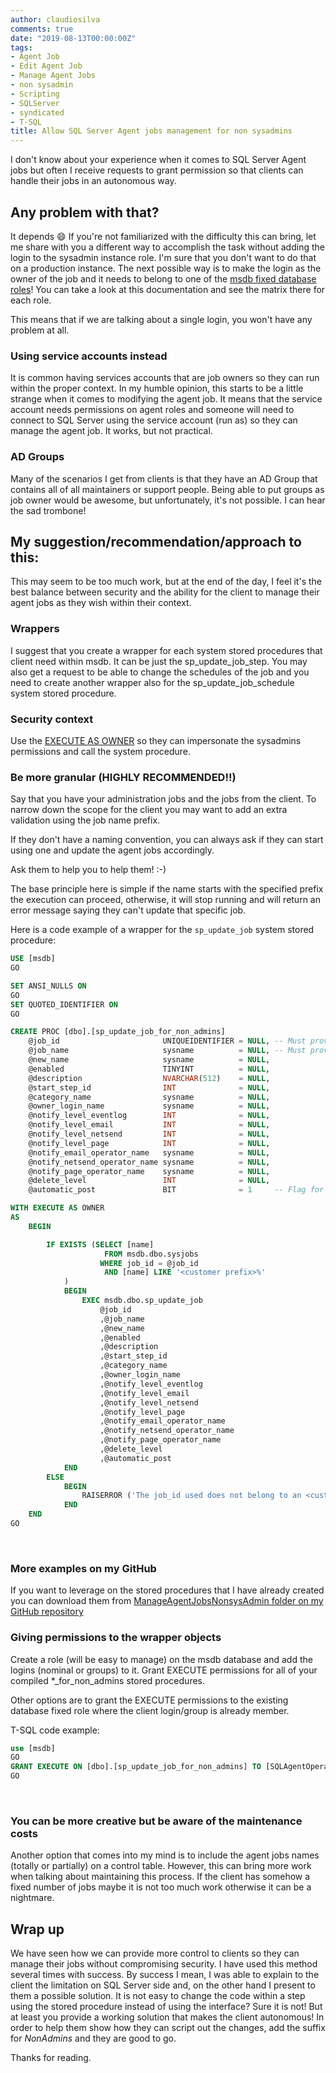 ```yaml
---
author: claudiosilva
comments: true
date: "2019-08-13T00:00:00Z"
tags:
- Agent Job
- Edit Agent Job
- Manage Agent Jobs
- non sysadmin
- Scripting
- SQLServer
- syndicated
- T-SQL
title: Allow SQL Server Agent jobs management for non sysadmins
---
```

I don't know about your experience when it comes to SQL Server Agent jobs but often I receive requests to grant permission so that clients can handle their jobs in an autonomous way.

## Any problem with that?

It depends 😄
If you're not familiarized with the difficulty this can bring, let me share with you a different way to accomplish the task without adding the login to the sysadmin instance role. I'm sure that you don't want to do that on a production instance.
The next possible way is to make the login as the owner of the job and it needs to belong to one of the [msdb fixed database roles](https://docs.microsoft.com/en-us/sql/ssms/agent/sql-server-agent-fixed-database-roles?view=sql-server-2017)! You can take a look at this documentation and see the matrix there for each role.

This means that if we are talking about a single login, you won't have any problem at all.

### Using service accounts instead

It is common having services accounts that are job owners so they can run within the proper context.
In my humble opinion, this starts to be a little strange when it comes to modifying the agent job. It means that the service account needs permissions on agent roles and someone will need to connect to SQL Server using the service account (run as) so they can manage the agent job. It works, but not practical.

### AD Groups

Many of the scenarios I get from clients is that they have an AD Group that contains all of all maintainers or support people.
Being able to put groups as job owner would be awesome, but unfortunately, it's not possible.
I can hear the sad trombone!

## My suggestion/recommendation/approach to this:

This may seem to be too much work, but at the end of the day, I feel it's the best balance between security and the ability for the client to manage their agent jobs as they wish within their context.

### Wrappers

I suggest that you create a wrapper for each system stored procedures that client need within msdb. It can be just the sp_update_job_step. You may also get a request to be able to change the schedules of the job and you need to create another wrapper also for the sp_update_job_schedule system stored procedure.

### Security context

Use the [EXECUTE AS OWNER](https://docs.microsoft.com/en-us/sql/t-sql/statements/execute-as-clause-transact-sql?view=sql-server-2017#arguments) so they can impersonate the sysadmins permissions and call the system procedure.

### Be more granular (HIGHLY RECOMMENDED!!)

Say that you have your administration jobs and the jobs from the client. To narrow down the scope for the client you may want to add an extra validation using the job name prefix.

If they don't have a naming convention, you can always ask if they can start using one and update the agent jobs accordingly.

Ask them to help you to help them! :-)

The base principle here is simple if the name starts with the specified prefix the execution can proceed, otherwise, it will stop running and will return an error message saying they can't update that specific job.

Here is a code example of a wrapper for the `sp_update_job` system stored procedure:

``` sql
USE [msdb]
GO

SET ANSI_NULLS ON
GO
SET QUOTED_IDENTIFIER ON
GO

CREATE PROC [dbo].[sp_update_job_for_non_admins]
	@job_id                       UNIQUEIDENTIFIER = NULL, -- Must provide this or current_name
	@job_name                     sysname          = NULL, -- Must provide this or job_id
	@new_name                     sysname          = NULL,
	@enabled                      TINYINT          = NULL,
	@description                  NVARCHAR(512)    = NULL,
	@start_step_id                INT              = NULL,
	@category_name                sysname          = NULL,
	@owner_login_name             sysname          = NULL,
	@notify_level_eventlog        INT              = NULL,
	@notify_level_email           INT              = NULL,
	@notify_level_netsend         INT              = NULL,
	@notify_level_page            INT              = NULL,
	@notify_email_operator_name   sysname          = NULL,
	@notify_netsend_operator_name sysname          = NULL,
	@notify_page_operator_name    sysname          = NULL,
	@delete_level                 INT              = NULL,
	@automatic_post               BIT              = 1     -- Flag for SEM use only

WITH EXECUTE AS OWNER
AS
	BEGIN

		IF EXISTS (SELECT [name]
				     FROM msdb.dbo.sysjobs
					WHERE job_id = @job_id
					 AND [name] LIKE '<customer prefix>%'
			)
			BEGIN
				EXEC msdb.dbo.sp_update_job
					@job_id
					,@job_name
					,@new_name
					,@enabled
					,@description
					,@start_step_id
					,@category_name
					,@owner_login_name
					,@notify_level_eventlog
					,@notify_level_email
					,@notify_level_netsend
					,@notify_level_page
					,@notify_email_operator_name
					,@notify_netsend_operator_name
					,@notify_page_operator_name
					,@delete_level
					,@automatic_post
			END
		ELSE
			BEGIN
				RAISERROR ('The job_id used does not belong to an <customer prefix> job.', 16, 1);
			END
	END
GO
```
&nbsp;

### More examples on my GitHub

If you want to leverage on the stored procedures that I have already created you can download them from [ManageAgentJobsNonsysAdmin folder on my GitHub repository](https://github.com/ClaudioESSilva/SQLServer-PowerShell/tree/master/ManageAgentJobsNonsysAdmin)

### Giving permissions to the wrapper objects

Create a role (will be easy to manage) on the msdb database and add the logins (nominal or groups) to it.
Grant EXECUTE permissions for all of your compiled *_for_non_admins stored procedures.

Other options are to grant the EXECUTE permissions to the existing database fixed role where the client login/group is already member.

T-SQL code example:

``` sql
use [msdb]
GO
GRANT EXECUTE ON [dbo].[sp_update_job_for_non_admins] TO [SQLAgentOperatorRole]
GO
```
&nbsp;

### You can be more creative but be aware of the maintenance costs

Another option that comes into my mind is to include the agent jobs names (totally or partially) on a control table.
However, this can bring more work when talking about maintaining this process. If the client has somehow a fixed number of jobs maybe it is not too much work otherwise it can be a nightmare.

## Wrap up

We have seen how we can provide more control to clients so they can manage their jobs without compromising security.
I have used this method several times with success. By success I mean, I was able to explain to the client the limitation on SQL Server side and, on the other hand I present to them a possible solution.
It is not easy to change the code within a step using the stored procedure instead of using the interface? Sure it is not! But at least you provide a working solution that makes the client autonomous! In order to help them show how they can script out the changes, add the suffix for *NonAdmins* and they are good to go.

Thanks for reading.
